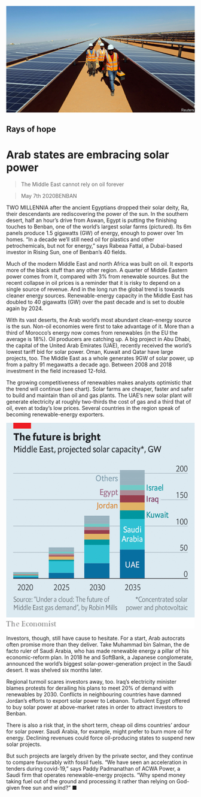 ![](./images/20200509_MAP003_0.jpg)

## Rays of hope

# Arab states are embracing solar power

> The Middle East cannot rely on oil forever

> May 7th 2020BENBAN

TWO MILLENNIA after the ancient Egyptians dropped their solar deity, Ra, their descendants are rediscovering the power of the sun. In the southern desert, half an hour’s drive from Aswan, Egypt is putting the finishing touches to Benban, one of the world’s largest solar farms (pictured). Its 6m panels produce 1.5 gigawatts (GW) of energy, enough to power over 1m homes. “In a decade we’ll still need oil for plastics and other petrochemicals, but not for energy,” says Rabeaa Fattal, a Dubai-based investor in Rising Sun, one of Benban’s 40 fields.

Much of the modern Middle East and north Africa was built on oil. It exports more of the black stuff than any other region. A quarter of Middle Eastern power comes from it, compared with 3% from renewable sources. But the recent collapse in oil prices is a reminder that it is risky to depend on a single source of revenue. And in the long run the global trend is towards cleaner energy sources. Renewable-energy capacity in the Middle East has doubled to 40 gigawatts (GW) over the past decade and is set to double again by 2024.

With its vast deserts, the Arab world’s most abundant clean-energy source is the sun. Non-oil economies were first to take advantage of it. More than a third of Morocco’s energy now comes from renewables (in the EU the average is 18%). Oil producers are catching up. A big project in Abu Dhabi, the capital of the United Arab Emirates (UAE), recently received the world’s lowest tariff bid for solar power. Oman, Kuwait and Qatar have large projects, too. The Middle East as a whole generates 9GW of solar power, up from a paltry 91 megawatts a decade ago. Between 2008 and 2018 investment in the field increased 12-fold.

The growing competitiveness of renewables makes analysts optimistic that the trend will continue (see chart). Solar farms are cheaper, faster and safer to build and maintain than oil and gas plants. The UAE’s new solar plant will generate electricity at roughly two-thirds the cost of gas and a third that of oil, even at today’s low prices. Several countries in the region speak of becoming renewable-energy exporters.

![](./images/20200509_MAC400.png)

Investors, though, still have cause to hesitate. For a start, Arab autocrats often promise more than they deliver. Take Muhammad bin Salman, the de facto ruler of Saudi Arabia, who has made renewable energy a pillar of his economic-reform plan. In 2018 he and SoftBank, a Japanese conglomerate, announced the world’s biggest solar-power-generation project in the Saudi desert. It was shelved six months later.

Regional turmoil scares investors away, too. Iraq’s electricity minister blames protests for derailing his plans to meet 20% of demand with renewables by 2030. Conflicts in neighbouring countries have damned Jordan’s efforts to export solar power to Lebanon. Turbulent Egypt offered to buy solar power at above-market rates in order to attract investors to Benban.

There is also a risk that, in the short term, cheap oil dims countries’ ardour for solar power. Saudi Arabia, for example, might prefer to burn more oil for energy. Declining revenues could force oil-producing states to suspend new solar projects.

But such projects are largely driven by the private sector, and they continue to compare favourably with fossil fuels. “We have seen an acceleration in tenders during covid-19,” says Paddy Padmanathan of ACWA Power, a Saudi firm that operates renewable-energy projects. “Why spend money taking fuel out of the ground and processing it rather than relying on God-given free sun and wind?” ■